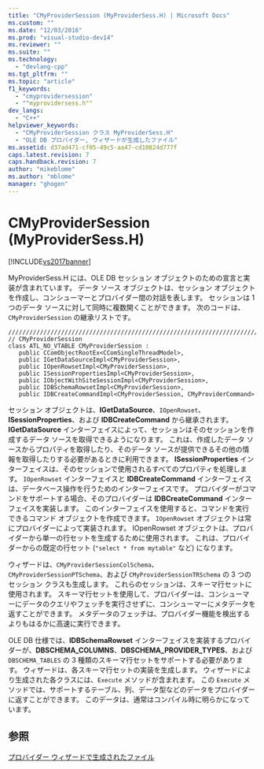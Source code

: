 ```yaml
---
title: "CMyProviderSession (MyProviderSess.H) | Microsoft Docs"
ms.custom: ""
ms.date: "12/03/2016"
ms.prod: "visual-studio-dev14"
ms.reviewer: ""
ms.suite: ""
ms.technology: 
  - "devlang-cpp"
ms.tgt_pltfrm: ""
ms.topic: "article"
f1_keywords: 
  - "cmyprovidersession"
  - ""myprovidersess.h""
dev_langs: 
  - "C++"
helpviewer_keywords: 
  - "CMyProviderSession クラス MyProviderSess.H"
  - "OLE DB プロバイダー, ウィザードが生成したファイル"
ms.assetid: d37ad471-cf05-49c5-aa47-cd10824d777f
caps.latest.revision: 7
caps.handback.revision: 7
author: "mikeblome"
ms.author: "mblome"
manager: "ghogen"
---
```

# CMyProviderSession (MyProviderSess.H)
[!INCLUDE[vs2017banner](../../assembler/inline/includes/vs2017banner.md)]

MyProviderSess.H には、OLE DB セッション オブジェクトのための宣言と実装が含まれています。  データ ソース オブジェクトは、セッション オブジェクトを作成し、コンシューマーとプロバイダー間の対話を表します。  セッションは 1 つのデータ ソースに対して同時に複数開くことができます。  次のコードは、`CMyProviderSession` の継承リストです。  
  
```  
/////////////////////////////////////////////////////////////////////////  
// CMyProviderSession  
class ATL_NO_VTABLE CMyProviderSession :   
   public CComObjectRootEx<CComSingleThreadModel>,  
   public IGetDataSourceImpl<CMyProviderSession>,  
   public IOpenRowsetImpl<CMyProviderSession>,  
   public ISessionPropertiesImpl<CMyProviderSession>,  
   public IObjectWithSiteSessionImpl<CMyProviderSession>,  
   public IDBSchemaRowsetImpl<CMyProviderSession>,  
   public IDBCreateCommandImpl<CMyProviderSession, CMyProviderCommand>  
```  
  
 セッション オブジェクトは、**IGetDataSource**、`IOpenRowset`、**ISessionProperties**、および **IDBCreateCommand** から継承されます。  **IGetDataSource** インターフェイスによって、セッションはそのセッションを作成するデータ ソースを取得できるようになります。  これは、作成したデータ ソースからプロパティを取得したり、そのデータ ソースが提供できるその他の情報を取得したりする必要があるときに利用できます。  **ISessionProperties** インターフェイスは、そのセッションで使用されるすべてのプロパティを処理します。  `IOpenRowset` インターフェイスと **IDBCreateCommand** インターフェイスは、データベース操作を行うためのインターフェイスです。  プロバイダーがコマンドをサポートする場合、そのプロバイダーは **IDBCreateCommand** インターフェイスを実装します。  このインターフェイスを使用すると、コマンドを実行できるコマンド オブジェクトを作成できます。  `IOpenRowset` オブジェクトは常にプロバイダーによって実装されます。  IOpenRowset オブジェクトは、プロバイダーから単一の行セットを生成するために使用されます。  これは、プロバイダーからの既定の行セット \(`"select * from mytable"` など\) になります。  
  
 ウィザードは、`CMyProviderSessionColSchema`、`CMyProviderSessionPTSchema`、および `CMyProviderSessionTRSchema` の 3 つのセッション クラスも生成します。  これらのセッションは、スキーマ行セットに使用されます。  スキーマ行セットを使用して、プロバイダーは、コンシューマーにデータのクエリやフェッチを実行させずに、コンシューマーにメタデータを返すことができます。  メタデータのフェッチは、プロバイダー機能を検出するよりもはるかに高速に実行できます。  
  
 OLE DB 仕様では、**IDBSchemaRowset** インターフェイスを実装するプロバイダーが、**DBSCHEMA\_COLUMNS**、**DBSCHEMA\_PROVIDER\_TYPES**、および `DBSCHEMA_TABLES` の 3 種類のスキーマ行セットをサポートする必要があります。  ウィザードは、各スキーマ行セットの実装を生成します。  ウィザードにより生成された各クラスには、`Execute` メソッドが含まれます。  この `Execute` メソッドでは、サポートするテーブル、列、データ型などのデータをプロバイダーに返すことができます。  このデータは、通常はコンパイル時に明らかになっています。  
  
## 参照  
 [プロバイダー ウィザードで生成されたファイル](../../data/oledb/provider-wizard-generated-files.md)